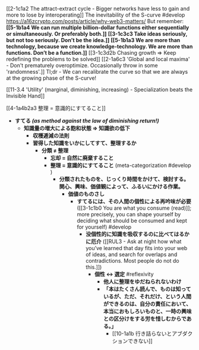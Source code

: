 
[[2-1c1a2 The attract-extract cycle - Bigger networks have less to gain and more to lose by interoperating]]
	The inevitability of the S-curve #develop 
		https://a16zcrypto.com/posts/article/why-web3-matters/
	But remember: **[[5-1b1a4 We can run multiple billion-dollar functions either sequentially or simultaneously. Or preferably both.]]**
		**[[3-1c3c3 Take ideas seriously, but not too seriously. Don’t be the idea.]]**
			**[[5-1b1a3 We are more than technology, because we create knowledge-technology. We are more than functions. Don’t be a function.]]**
				[[3-1c3d2b Chasing growth ⇒ Keep redefining the problems to be solved]]
					[[2-1a6c3 'Global and local maxima' - Don't prematurely overoptimize. Occasionally throw in some 'randomness'.]]
						Tl;dr - We can recalibrate the curve so that we are always at the growing phase of the S-curve!

[[11-3.4 'Utility' (marginal, diminishing, increasing) - Specialization beats the Invisible Hand]]

[[4-1a4b2a3 整理 = 意識的にすてること]]
- **すてる _(as method against the law of diminishing return!)_**
    - **知識量の増大による飽和状態 ⇒ 知識欲の低下**
        - **収穫逓減の法則**
        - **習得した知識をいかにしてすて、整理するか**
            - **分類 ≠ 整理**
                - **忘却 = 自然に廃棄すること**
                - **整理 = 意識的にすてること** (meta-categorization #develop )
                    - **分類されたものを、じっくり時間をかけて、検討する。関心、興味、価値観によって、ふるいにかける作業。**
                        - **価値のものさし**
                            - **すてるには、その人間の個性による再吟味が必要** ([[3-1c1b0 You are what you consume (read)]]; more precisely, you can shape yourself by deciding what should be consumed and kept for yourself) #develop 
                                - **没個性的に知識を吸収するのに比べてはるかに厄介** ([[RUL3 - Ask at night how what you’ve learned that day fits into your web of ideas, and search for overlaps and contradictions. Most people do not do this.]])
                                    - **個性 ↔ 選定** #reflexivity 
                                        - **他人に整理をゆだねられないわけ**
                                        - **「本はたくさん読んで、ものは知っているが、ただ、それだけ、という人間ができるのは、自分の責任において、本当におもしろいものと、一時の興味との区分けをする労を惜しむからである。」**
	                                        - [[10-1a1b 行き詰らないとアブダクションできない]]
